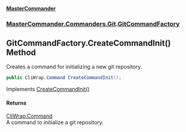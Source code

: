 #### [MasterCommander](MasterCommander.md 'MasterCommander')
### [MasterCommander.Commanders.Git](MasterCommander.Commanders.Git.md 'MasterCommander.Commanders.Git').[GitCommandFactory](GitCommandFactory.md 'MasterCommander.Commanders.Git.GitCommandFactory')

## GitCommandFactory.CreateCommandInit() Method

Creates a command for initializing a new git repository.

```csharp
public CliWrap.Command CreateCommandInit();
```

Implements [CreateCommandInit()](IGitCommandFactory.CreateCommandInit().md 'MasterCommander.Commanders.Git.IGitCommandFactory.CreateCommandInit()')

#### Returns
[CliWrap.Command](https://docs.microsoft.com/en-us/dotnet/api/CliWrap.Command 'CliWrap.Command')  
A command to initialize a git repository.